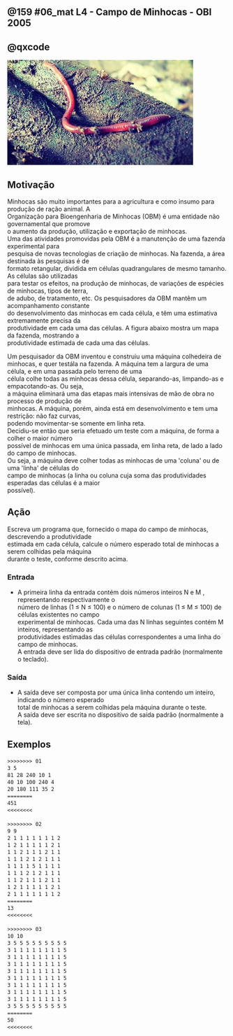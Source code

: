 ## @159 #06_mat L4 - Campo de Minhocas - OBI 2005
## @qxcode

![](capa.jpg)

## Motivação

Minhocas são muito importantes para a agricultura e como insumo para produção de ração animal. A  
Organização para Bioengenharia de Minhocas (OBM) é uma entidade não governamental que promove  
o aumento da produção, utilização e exportação de minhocas.  
Uma das atividades promovidas pela OBM é a manutenção de uma fazenda experimental para  
pesquisa de novas tecnologias de criação de minhocas. Na fazenda, a área destinada às pesquisas é de  
formato retangular, dividida em células quadrangulares de mesmo tamanho. As células são utilizadas  
para testar os efeitos, na produção de minhocas, de variações de espécies de minhocas, tipos de terra,  
de adubo, de tratamento, etc. Os pesquisadores da OBM mantêm um acompanhamento constante  
do desenvolvimento das minhocas em cada célula, e têm uma estimativa extremamente precisa da  
produtividade em cada uma das células. A figura abaixo mostra um mapa da fazenda, mostrando a  
produtividade estimada de cada uma das células.  

Um pesquisador da OBM inventou e construiu uma máquina colhedeira de minhocas, e quer testála na fazenda. A máquina tem a largura de uma célula, e em uma passada pelo terreno de uma  
célula colhe todas as minhocas dessa célula, separando-as, limpando-as e empacotando-as. Ou seja,  
a máquina eliminará uma das etapas mais intensivas de mão de obra no processo de produção de  
minhocas. A máquina, porém, ainda está em desenvolvimento e tem uma restrição: não faz curvas,  
podendo movimentar-se somente em linha reta.  
Decidiu-se então que seria efetuado um teste com a máquina, de forma a colher o maior número  
possı́vel de minhocas em uma única passada, em linha reta, de lado a lado do campo de minhocas.  
Ou seja, a máquina deve colher todas as minhocas de uma 'coluna' ou de uma 'linha' de células do  
campo de minhocas (a linha ou coluna cuja soma das produtividades esperadas das células é a maior  
possı́vel).  
  
## Ação

Escreva um programa que, fornecido o mapa do campo de minhocas, descrevendo a produtividade  
estimada em cada célula, calcule o número esperado total de minhocas a serem colhidas pela máquina  
durante o teste, conforme descrito acima.  
  
### Entrada

- A primeira linha da entrada contém dois números inteiros N e M , representando respectivamente o  
número de linhas (1 ≤ N ≤ 100) e o número de colunas (1 ≤ M ≤ 100) de células existentes no campo  
experimental de minhocas. Cada uma das N linhas seguintes contém M inteiros, representando as  
produtividades estimadas das células correspondentes a uma linha do campo de minhocas.  
A entrada deve ser lida do dispositivo de entrada padrão (normalmente o teclado).  
  
### Saída

- A saı́da deve ser composta por uma única linha contendo um inteiro, indicando o número esperado  
total de minhocas a serem colhidas pela máquina durante o teste.  
A saı́da deve ser escrita no dispositivo de saı́da padrão (normalmente a tela).

## Exemplos

```
>>>>>>>> 01
3 5
81 28 240 10 1
40 10 100 240 4
20 180 111 35 2
========
451
<<<<<<<<

>>>>>>>> 02
9 9
2 1 1 1 1 1 1 1 2
1 2 1 1 1 1 1 2 1
1 1 2 1 1 1 2 1 1
1 1 1 2 1 2 1 1 1
1 1 1 1 5 1 1 1 1
1 1 1 2 1 2 1 1 1
1 1 2 1 1 1 2 1 1
1 2 1 1 1 1 1 2 1
2 1 1 1 1 1 1 1 2
========
13
<<<<<<<<

>>>>>>>> 03
10 10
3 5 5 5 5 5 5 5 5 5
3 1 1 1 1 1 1 1 1 5
3 1 1 1 1 1 1 1 1 5
3 1 1 1 1 1 1 1 1 5
3 1 1 1 1 1 1 1 1 5
3 1 1 1 1 1 1 1 1 5
3 1 1 1 1 1 1 1 1 5
3 1 1 1 1 1 1 1 1 5
3 1 1 1 1 1 1 1 1 5
3 5 5 5 5 5 5 5 5 5
========
50
<<<<<<<<
```

#

<!---
>>>>>>>> 04
20 20
0 0 0 0 0 0 0 0 0 0 0 0 0 0 0 0 0 0 0 0
0 0 0 0 0 0 0 0 0 0 0 0 0 0 0 0 0 0 0 0
0 0 0 0 0 0 0 0 0 0 0 0 0 0 0 0 0 0 0 0
0 0 0 0 0 0 0 0 0 0 0 0 0 0 0 0 0 0 0 0
0 0 0 0 0 0 0 0 0 0 0 0 0 0 0 0 0 0 0 0
0 0 0 0 0 0 0 0 0 0 0 0 0 0 0 0 0 0 0 0
0 0 0 0 0 0 0 0 0 0 0 0 0 0 0 0 0 0 0 0
0 0 0 0 0 0 0 0 0 0 0 0 0 0 0 0 0 0 0 0
0 0 0 0 0 0 0 0 0 0 0 0 0 0 0 0 0 0 0 0
0 0 0 0 0 0 0 0 0 0 0 0 0 0 0 0 0 0 0 0
0 0 0 0 0 0 0 0 0 0 0 0 0 0 0 0 0 0 0 0
0 0 0 0 0 0 0 0 0 0 0 0 0 0 0 0 0 0 0 0
0 0 0 0 0 0 0 0 0 0 0 0 0 0 0 0 0 0 0 0
0 0 0 0 0 0 0 0 0 0 0 0 0 0 0 0 0 0 0 0
0 0 0 0 0 0 0 0 0 0 0 0 0 0 0 0 0 0 0 0
0 0 0 0 0 0 0 0 0 0 0 0 0 0 0 0 0 0 0 0
0 0 0 0 0 0 0 0 0 0 0 0 0 0 0 0 0 0 0 0
0 0 0 0 0 0 0 0 0 0 0 0 0 0 0 0 0 0 0 0
0 0 0 0 0 0 0 0 0 0 0 0 0 0 0 0 0 0 0 0
0 0 0 0 0 0 0 0 0 0 0 0 0 0 0 0 0 0 0 0
========
0
<<<<<<<<


>>>>>>>> 05
20 20
1 0 0 0 1 1 1 0 0 1 1 1 0 1 0 1 0 1 0 1
0 1 0 0 0 0 0 0 0 0 0 0 0 0 1 1 0 1 1 0
0 0 1 1 0 1 1 1 0 0 0 0 0 1 1 0 1 1 1 0
1 0 1 1 1 1 1 1 1 0 0 1 0 1 0 0 1 1 0 0
1 1 0 0 1 0 1 0 0 0 0 0 0 0 1 1 1 1 1 0
0 1 0 1 1 0 0 0 1 0 0 0 1 0 1 0 0 1 1 0
1 0 0 1 0 1 0 0 0 1 0 1 0 0 1 1 1 0 1 1
0 1 1 0 0 0 1 1 0 0 0 0 1 1 1 0 1 0 1 0
1 1 1 1 0 0 1 0 0 1 1 1 0 0 0 1 0 1 1 1
0 1 0 1 1 0 0 0 0 1 1 0 1 1 1 0 1 1 1 1
1 1 0 0 1 0 1 0 0 0 0 1 1 1 1 1 0 1 1 0
0 1 1 1 0 1 1 0 1 1 1 1 1 1 0 0 0 0 0 0
1 1 1 1 1 0 0 0 1 1 1 1 1 1 0 0 1 1 1 0
1 1 0 1 1 0 0 1 0 1 1 0 0 0 1 1 1 0 1 1
0 1 1 1 0 1 1 0 0 1 0 0 0 1 0 1 1 1 1 0
1 0 0 0 1 0 0 0 0 1 1 1 1 1 1 0 0 0 1 0
0 1 0 1 1 0 0 0 0 0 0 1 0 0 0 1 0 1 1 0
0 0 0 1 1 0 0 1 1 1 1 0 1 0 0 1 1 1 1 0
0 1 1 0 0 1 1 1 1 1 0 0 1 0 1 0 0 0 0 0
1 0 0 1 0 0 0 0 0 0 0 1 1 0 0 1 1 1 0 1
========
15
<<<<<<<<
--->